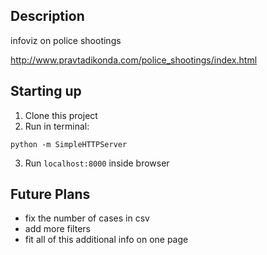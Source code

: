 ## Description
infoviz on police shootings

http://www.pravtadikonda.com/police_shootings/index.html

## Starting up
1. Clone this project
2. Run in terminal:
```
python -m SimpleHTTPServer
```
3. Run `localhost:8000` inside browser

## Future Plans
- fix the number of cases in csv
- add more filters
- fit all of this additional info on one page
